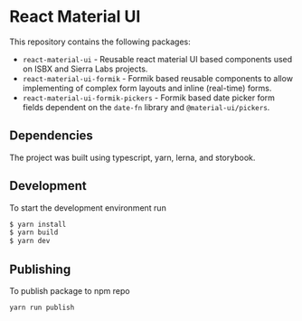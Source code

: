 # React Material UI

This repository contains the following packages:

- `react-material-ui` - Reusable react material UI based components used on ISBX and Sierra Labs projects.
- `react-material-ui-formik` - Formik based reusable components to allow implementing of complex form layouts and inline (real-time) forms.
- `react-material-ui-formik-pickers` - Formik based date picker form fields dependent on the `date-fn` library and `@material-ui/pickers`.

## Dependencies

The project was built using typescript, yarn, lerna, and storybook.

## Development

To start the development environment run

```bash
$ yarn install
$ yarn build
$ yarn dev
```

## Publishing

To publish package to npm repo

```
yarn run publish
```
